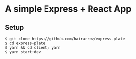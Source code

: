 # A simple Express + React App

## Setup
```
$ git clone https://github.com/hairarrow/express-plate
$ cd express-plate
$ yarn && cd client; yarn
$ yarn start:dev
```